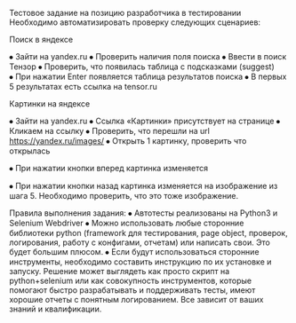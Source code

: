Тестовое задание на позицию разработчика в тестировании
Необходимо автоматизировать проверку следующих сценариев:

Поиск в яндексе

⦁	Зайти на yandex.ru
⦁	Проверить наличия поля поиска
⦁	Ввести в поиск Тензор
⦁	Проверить, что появилась таблица с подсказками (suggest)  
⦁	При нажатии Enter появляется таблица результатов поиска
⦁	 В первых 5 результатах есть ссылка на tensor.ru

 
Картинки на яндексе
 
⦁	Зайти на yandex.ru
⦁	Ссылка «Картинки» присутствует на странице
⦁	Кликаем на ссылку
⦁	Проверить, что перешли на url https://yandex.ru/images/
⦁	Открыть 1 картинку, проверить что открылась
 
⦁	При нажатии кнопки вперед  картинка изменяется
 
⦁	При нажатии кнопки назад картинка изменяется на изображение из шага 5. Необходимо проверить, что это тоже изображение.

  
Правила выполнения задания:
⦁	Автотесты реализованы на Python3 и Selenium Webdriver
⦁	Можно использовать любые сторонние библиотеки  python (framework для тестирования, page object, проверок, логирования, работу с конфигами, отчетам) или написать свои. Это будет большим плюсом.
⦁	Если будут использоваться сторонние инструменты, необходимо составить инструкцию по их установке и запуску.
Решение  может выглядеть как просто скрипт на python+selenium или как совокупность инструментов, которые помогают быстро разрабатывать  и поддерживать тесты, имеют хорошие отчеты с понятным логированием. Все зависит от ваших знаний и квалификации.